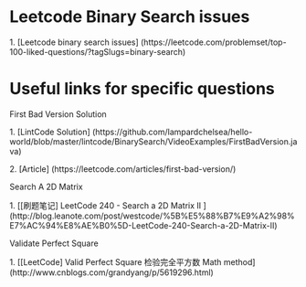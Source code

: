 # Leetcode Binary Search issues
<p>1. [Leetcode binary search issues] (https://leetcode.com/problemset/top-100-liked-questions/?tagSlugs=binary-search)

# Useful links for specific questions
<p>First Bad Version Solution
<p>1. [LintCode Solution] (https://github.com/lampardchelsea/hello-world/blob/master/lintcode/BinarySearch/VideoExamples/FirstBadVersion.java)
<p>2. [Article] (https://leetcode.com/articles/first-bad-version/)

<p>Search A 2D Matrix
<p>1. [[刷题笔记] LeetCode 240 - Search a 2D Matrix II ] (http://blog.leanote.com/post/westcode/%5B%E5%88%B7%E9%A2%98%E7%AC%94%E8%AE%B0%5D-LeetCode-240-Search-a-2D-Matrix-II)

<p>Validate Perfect Square
<P>1. [[LeetCode] Valid Perfect Square 检验完全平方数 Math method] (http://www.cnblogs.com/grandyang/p/5619296.html)
